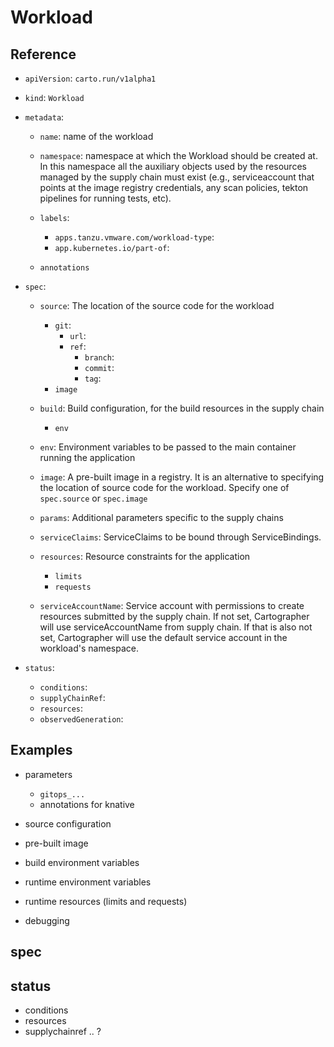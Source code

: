 # Workload

## Reference

- `apiVersion`: `carto.run/v1alpha1`
- `kind`: `Workload`
- `metadata`:
    - `name`: name of the workload

    - `namespace`: namespace at which the Workload should be created at. In
      this namespace all the auxiliary objects used by the resources managed by
      the supply chain must exist (e.g., serviceaccount that points at the image
      registry credentials, any scan policies, tekton pipelines for running tests,
      etc).

    - `labels`:
        - `apps.tanzu.vmware.com/workload-type`:
        - `app.kubernetes.io/part-of`:

    - `annotations`

- `spec`:
    - `source`: The location of the source code for the workload
        - `git`:
            - `url`:
            - `ref`:
                - `branch`:
                - `commit`:
                - `tag`:
        - `image`

    - `build`: Build configuration, for the build resources in the supply chain
        - `env`

    - `env`: Environment variables to be passed to the main container running
      the application

    - `image`: A pre-built image in a registry. It is an alternative to
      specifying the location of source code for the workload. Specify one of
      `spec.source` or `spec.image`

    - `params`: Additional parameters specific to the supply chains

    - `serviceClaims`: ServiceClaims to be bound through ServiceBindings.

    - `resources`: Resource constraints for the application
        - `limits`
        - `requests`

    - `serviceAccountName`: Service account with permissions to create
      resources submitted by the supply chain. If not set, Cartographer will
      use serviceAccountName from supply chain. If that is also not set, 
      Cartographer will use the default service account in the workload's
      namespace.

- `status`:
    - `conditions`:
    - `supplyChainRef`:
    - `resources`:
    - `observedGeneration`:


## Examples
     


- parameters
  - `gitops_...`
  - annotations for knative

- source configuration

- pre-built image

- build environment variables

- runtime environment variables

- runtime resources (limits and requests)

- debugging


## spec

## status

- conditions
- resources
- supplychainref .. ?


